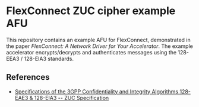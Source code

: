 # FlexConnect ZUC cipher example AFU

This repository contains an example AFU for FlexConnect, demonstrated in the paper *FlexConnect: A Network Driver for Your Accelerator*.
The example accelerator encrypts/decrypts and authenticates messages using the 128-EEA3 / 128-EIA3 standards.

## References

 * [Specifications of the 3GPP Confidentiality and Integrity Algorithms 128-EAE3 & 128-EIA3 -- ZUC Specification](https://www.gsma.com/aboutus/wp-content/uploads/2014/12/eea3eia3zucv16.pdf)
